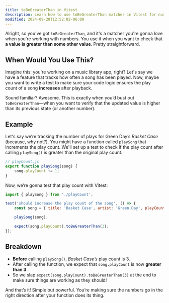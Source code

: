 ```yaml
---
title: toBeGreaterThan in Vitest
description: Learn how to use toBeGreaterThan matcher in Vitest for number comparisons.
modified: 2024-09-28T12:52:02-06:00
---
```


Alright, so you've got `toBeGreaterThan`, and it's a matcher you're gonna love when you're working with numbers. You use it when you want to check that **a value is greater than some other value**. Pretty straightforward.

## When Would You Use This?

Imagine this: you're working on a music library app, right? Let's say we have a feature that tracks how often a song has been played. Now, maybe you want to write a test to make sure your code logic ensures the play count of a song **increases** after playback.

Sound familiar? Awesome. This is exactly when you’d bust out `toBeGreaterThan`—when you want to verify that the updated value is higher than its previous state (or another number).

## Example

Let's say we’re tracking the number of plays for Green Day’s *Basket Case* (because, why not?). You might have a function called `playSong` that increments the play count. We'll set up a test to check if the play count after calling `playSong()` is greater than the original play count.

```javascript
// playCount.js
export function playSong(song) {
	song.playCount += 1;
}
```

Now, we’re gonna test that play count with Vitest:

```javascript
import { playSong } from './playCount';

test('should increase the play count of the song', () => {
	const song = { title: 'Basket Case', artist: 'Green Day', playCount: 3 };

	playSong(song);

	expect(song.playCount).toBeGreaterThan(3);
});
```

## Breakdown

- **Before** calling `playSong()`, *Basket Case’s* play count is 3.
- After calling the function, we expect that `song.playCount` is now **greater than 3**.
- So we slap `expect(song.playCount).toBeGreaterThan(3)` at the end to make sure things are working as they should!

And that’s it! Simple but powerful. You’re making sure the numbers go in the right direction after your function does its thing.

```ts
```
